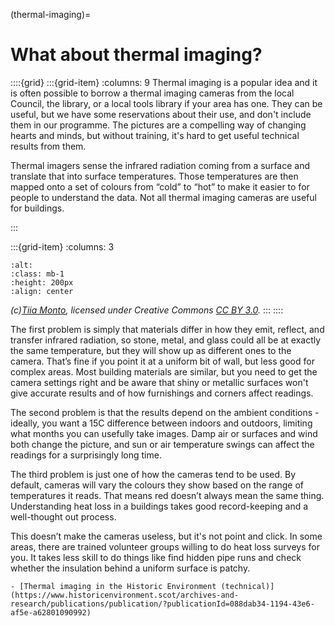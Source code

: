 (thermal-imaging)=
# What about thermal imaging?

::::{grid} 
:::{grid-item}
:columns: 9
Thermal imaging is a popular idea and it is often possible to borrow a thermal imaging cameras from the local Council, the library, or a local tools library if your area has one. They can be useful, but we have some reservations about their use, and don't include them in our programme.  The pictures are a compelling way of changing hearts and minds, but without training, it's hard to get useful technical results from them.   


Thermal imagers sense the infrared radiation coming from a surface and translate that into surface temperatures. Those temperatures are then mapped onto a set of colours from “cold” to “hot” to make it easier to for people to understand the data.  Not all thermal imaging cameras are useful for buildings.

:::

:::{grid-item}
:columns: 3

```{image} /images/Fluke_Thermal_Imager.jpg
:alt: 
:class: mb-1
:height: 200px
:align: center
```

 *(c)<a href="https://commons.wikimedia.org/wiki/User:Kulmalukko">Tiia Monto</a>, licensed under Creative Commons <a href="https://creativecommons.org/licenses/by/3.0/">CC BY 3.0</a>.*
:::
::::





The first problem is simply that materials differ in how they emit, reflect, and transfer infrared radiation, so stone, metal, and glass could all be at exactly the same temperature, but they will show up as different ones to the camera. That’s fine if you point it at a uniform bit of wall, but less good for complex areas.  Most building materials are similar, but you need to get the camera settings right and be aware that shiny or metallic surfaces won't give accurate results and of how furnishings and corners affect readings. 

The second problem is that the results depend on the ambient conditions - ideally, you want a 15C difference between indoors and outdoors, limiting what months you can usefully take images.  Damp air or surfaces and wind both change the picture, and sun or air temperature swings can affect the readings for a surprisingly long time.  


The third problem is just one of how the cameras tend to be used. By default, cameras will vary the colours they show based on the range of temperatures it reads.   That means red doesn’t always mean the same thing.  Understanding heat loss in a buildings takes good record-keeping and a well-thought out process.

This doesn’t make the cameras useless, but it's not point and click. In some areas, there are trained volunteer groups willing to do heat loss surveys for you. It takes less skill to do things like find hidden pipe runs and check whether the insulation behind a uniform surface is patchy. 

```{admonition} More information
- [Thermal imaging in the Historic Environment (technical)](https://www.historicenvironment.scot/archives-and-research/publications/publication/?publicationId=088dab34-1194-43e6-af5e-a62801090992)
```